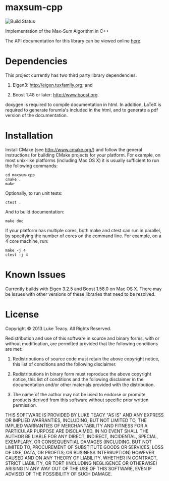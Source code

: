maxsum-cpp
==========
![Build Status](https://api.travis-ci.org/lteacy/maxsum-cpp.svg?branch=master)

Implementation of the Max-Sum Algorithm in C++

The API documentation for this library can be viewed online <a href="http://lteacy.github.com/maxsum-cpp/index.html">here</a>.

Dependencies
============
This project currently has two third party library dependencies:

1. Eigen3: <a href="http://eigen.tuxfamily.org">http://eigen.tuxfamily.org</a>; and

2. Boost 1.48 or later: <a href="http://www.boost.org">http://www.boost.org</a>.

doxygen is required to compile documentation in html. In addition, LaTeX is required to generate forumla's included in the html, and to generate a pdf version of the documentation.

Installation
============
Install CMake (see http://www.cmake.org/) and follow the general instructions for building CMake projects for your platform.
For example, on most unix-like platforms (including Mac OS X) it is usually sufficient to run the following commands:

    cd maxsum-cpp
    cmake .
    make

Optionally, to run unit tests:

    ctest .

And to build documentation:

    make doc

If your platform has multiple cores, both make and ctest can run in parallel, by specifying the number of cores on the command line.
For example, on a 4 core machine, run:

    make -j 4
    ctest -j 4

Known Issues
============
Currently builds with Eigen 3.2.5 and Boost 1.58.0 on Mac OS X. There may be issues with other versions of these libraries that need to be resolved.  

License
=======
Copyright © 2013 Luke Teacy. All Rights Reserved.

Redistribution and use of this software in source and binary forms, with or without modification, are permitted provided that the following conditions are met:

1. Redistributions of source code must retain the above copyright notice, this list of conditions and the following disclaimer.

2. Redistributions in binary form must reproduce the above copyright notice, this list of conditions and the following disclaimer in the documentation and/or other materials provided with the distribution.

3. The name of the author may not be used to endorse or promote products derived from this software without specific prior written permission.

THIS SOFTWARE IS PROVIDED BY LUKE TEACY "AS IS" AND ANY EXPRESS OR IMPLIED WARRANTIES, INCLUDING, BUT NOT LIMITED TO, THE IMPLIED WARRANTIES OF MERCHANTABILITY AND FITNESS FOR A PARTICULAR PURPOSE ARE DISCLAIMED. IN NO EVENT SHALL THE AUTHOR BE LIABLE FOR ANY DIRECT, INDIRECT, INCIDENTAL, SPECIAL, EXEMPLARY, OR CONSEQUENTIAL DAMAGES (INCLUDING, BUT NOT LIMITED TO, PROCUREMENT OF SUBSTITUTE GOODS OR SERVICES; LOSS OF USE, DATA, OR PROFITS; OR BUSINESS INTERRUPTION) HOWEVER CAUSED AND ON ANY THEORY OF LIABILITY, WHETHER IN CONTRACT, STRICT LIABILITY, OR TORT (INCLUDING NEGLIGENCE OR OTHERWISE) ARISING IN ANY WAY OUT OF THE USE OF THIS SOFTWARE, EVEN IF ADVISED OF THE POSSIBILITY OF SUCH DAMAGE.

